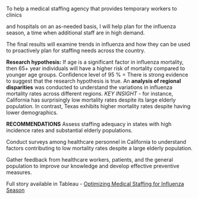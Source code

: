 To help a medical staffing agency that
provides temporary workers to clinics

and hospitals on an as-needed basis, I
will help plan for the influenza season,
a time when additional staff are in
high demand.

The final results will examine trends in
influenza and how they can be used to
proactively plan for staffing needs
across the country.

**Research hypothesis:** If age is a significant factor in influenza mortality, then 65+ year individuals will have a higher risk of mortality compared to younger age groups. 
Confidence level of 95 % = There is strong evidence to suggest that the research hypothesis is true.
An **analysis of regional disparities** was conducted to understand the variations in influenza mortality rates across different regions.
_KEY INSIGHT_ - for instance, California has surprisingly low mortality rates despite its large elderly population. In contrast, Texas exhibits higher mortality rates despite having lower demographics.


**RECOMMENDATIONS**
Assess staffing adequacy in states with high incidence rates and
substantial elderly populations. 

Conduct surveys among healthcare personnel in California to
understand factors contributing to low mortality rates despite a
large elderly population.

Gather feedback from healthcare workers, patients, and the general
population to improve our knowledge and develop effective
preventive measures.

Full story available in Tableau - [Optimizing Medical Staffing for Influenza Season](https://public.tableau.com/app/profile/nerea.menor/viz/2_9StorytellingwithDataPresentations_17079123843740/End)
